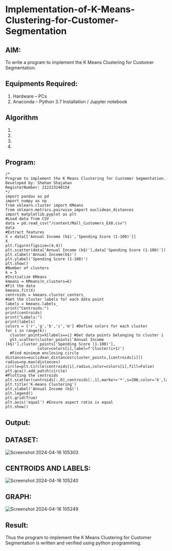 # Implementation-of-K-Means-Clustering-for-Customer-Segmentation

## AIM:
To write a program to implement the K Means Clustering for Customer Segmentation.

## Equipments Required:
1. Hardware – PCs
2. Anaconda – Python 3.7 Installation / Jupyter notebook

## Algorithm
1. 
2. 
3. 
4. 

## Program:
```
/*
Program to implement the K Means Clustering for Customer Segmentation.
Developed by: Shehan Shajahan
RegisterNumber: 212223240154
*/
import pandas as pd
import numpy as np
from sklearn.cluster import KMeans
from sklearn.metrics.pairwise import euclidean_distances
import matplotlib.pyplot as plt
#Load data from CSV
data = pd.read_csv("/content/Mall_Customers_EX8.csv")
data
#Extract features
X = data[['Annual Income (k$)','Spending Score (1-100)']]
X
plt.figure(figsize=(4,4))
plt.scatter(data['Annual Income (k$)'],data['Spending Score (1-100)'])
plt.xlabel('Annual Income(k$)')
plt.ylabel('Spending Score (1-100)')
plt.show()
#Number of clusters
k = 5
#Initialize KMeans
kmeans = KMeans(n_clusters=k)
#Fit the data
kmeans.fit(X)
centroids = kmeans.cluster_centers_
#Get the cluster labels for each data point
labels = kmeans.labels_
print("Centroids:")
print(centroids)
print("Labels:")
print(labels)
colors = ['r','g','b','c','m'] #Define colors for each cluster
for i in range(k):
  cluster_points=X[labels==i] #Get data points belonging to cluster i
  plt.scatter(cluster_points['Annual Income (k$)'],cluster_points['Spending Score (1-100)'],
              color=colors[i],label=f'Cluster(i+1)')
  #Find minimum enclosing circle
distances=euclidean_distances(cluster_points,[centroids[i]])
radius=np.max(distances)
circle=plt.Circle(centroids[i],radius,color=colors[i],fill=False)
plt.gca().add_patch(circle)
#Plotting the centroids
plt.scatter(centroids[:,0],centroids[:,1],marker='*',s=200,color='k',label='Centroids')
plt.title('K-means Clustering')
plt.xlabel('Annual Income (k$)')
plt.legend()
plt.grid(True)
plt.axis('equal') #Ensure aspect ratio is equal
plt.show()
```

## Output:
## DATASET:
![Screenshot 2024-04-16 105303](https://github.com/shehanshajahan/Implementation-of-K-Means-Clustering-for-Customer-Segmentation/assets/139317389/d1d27e0e-e107-42fd-aaa6-0fb847cf24dd)
## CENTROIDS AND LABELS:
![Screenshot 2024-04-16 105240](https://github.com/shehanshajahan/Implementation-of-K-Means-Clustering-for-Customer-Segmentation/assets/139317389/986d0fdf-a82e-4265-a377-991b8c87e4d8)
## GRAPH:
![Screenshot 2024-04-16 105249](https://github.com/shehanshajahan/Implementation-of-K-Means-Clustering-for-Customer-Segmentation/assets/139317389/213ce817-ab83-4a4c-8bcb-075d0cd95f37)


## Result:
Thus the program to implement the K Means Clustering for Customer Segmentation is written and verified using python programming.
